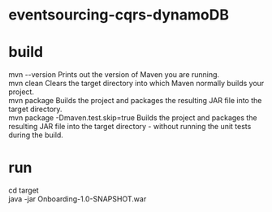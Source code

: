 # eventsourcing-cqrs-dynamoDB

# build
mvn --version	Prints out the version of Maven you are running. </br>
mvn clean	Clears the target directory into which Maven normally builds your project. </br>
mvn package	Builds the project and packages the resulting JAR file into the target directory. </br>
mvn package -Dmaven.test.skip=true	Builds the project and packages the resulting JAR file into the target directory - without running the unit tests during the build.

# run
cd target </br>
java -jar Onboarding-1.0-SNAPSHOT.war
